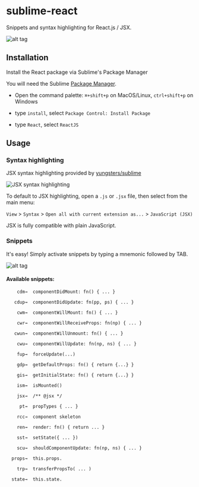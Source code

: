 # sublime-react

Snippets and syntax highlighting for React.js / JSX.

![alt tag](https://raw.github.com/jgebhardt/sublime-react/master/docs/img/sr-rcc-out.gif)

## Installation

Install the React package via Sublime's Package Manager

You will need the Sublime [Package Manager](https://sublime.wbond.net/installation).

- Open the command palette: `⌘+shift+p` on MacOS/Linux, `ctrl+shift+p` on Windows

- type `install`, select `Package Control: Install Package`

- type `React`, select `ReactJS`

## Usage

### Syntax highlighting

JSX syntax highlighting provided by [yungsters/sublime](https://github.com/yungsters/sublime)

![JSX syntax highlighting](https://raw.github.com/jgebhardt/sublime-react/master/docs/img/sr-jsx-out.gif)

To default to JSX highlighting, open a `.js` or `.jsx` file, then select from the main menu:

`View` > `Syntax` > `Open all with current extension as...` > `JavaScript (JSX)`

JSX is fully compatible with plain JavaScript.

### Snippets

It's easy! Simply activate snippets by typing a mnemonic followed by TAB.

![alt tag](https://raw.github.com/jgebhardt/sublime-react/master/docs/img/sr-snippets-out.gif)

#### Available snippets:

```
    cdm→  componentDidMount: fn() { ... }

   cdup→  componentDidUpdate: fn(pp, ps) { ... }

    cwm→  componentWillMount: fn() { ... }

    cwr→  componentWillReceiveProps: fn(np) { ... }

   cwun→  componentWillUnmount: fn() { ... }

    cwu→  componentWillUpdate: fn(np, ns) { ... }

    fup→  forceUpdate(...)

    gdp→  getDefaultProps: fn() { return {...} } 

    gis→  getInitialState: fn() { return {...} } 

    ism→  isMounted()

    jsx→  /** @jsx */

     pt→  propTypes { ... }

    rcc→  component skeleton

    ren→  render: fn() { return ... }

    sst→  setState({ ... })

    scu→  shouldComponentUpdate: fn(np, ns) { ... }

  props→  this.props.

    trp→  transferPropsTo( ... )

  state→  this.state.

